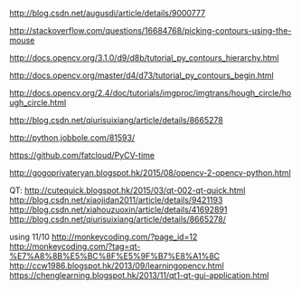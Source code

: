 
http://blog.csdn.net/augusdi/article/details/9000777

http://stackoverflow.com/questions/16684768/picking-contours-using-the-mouse


http://docs.opencv.org/3.1.0/d9/d8b/tutorial_py_contours_hierarchy.html


http://docs.opencv.org/master/d4/d73/tutorial_py_contours_begin.html


http://docs.opencv.org/2.4/doc/tutorials/imgproc/imgtrans/hough_circle/hough_circle.html

http://blog.csdn.net/qiurisuixiang/article/details/8665278

http://python.jobbole.com/81593/

https://github.com/fatcloud/PyCV-time

http://gogoprivateryan.blogspot.hk/2015/08/opencv-2-opencv-python.html


QT:
http://cutequick.blogspot.hk/2015/03/qt-002-qt-quick.html
http://blog.csdn.net/xiaojidan2011/article/details/9421193
http://blog.csdn.net/xiahouzuoxin/article/details/41692891
http://blog.csdn.net/qiurisuixiang/article/details/8665278/


using 11/10
http://monkeycoding.com/?page_id=12
http://monkeycoding.com/?tag=qt-%E7%A8%8B%E5%BC%8F%E5%9F%B7%E8%A1%8C
http://ccw1986.blogspot.hk/2013/09/learningopencv.html
https://chenglearning.blogspot.hk/2013/11/qt1-qt-gui-application.html
